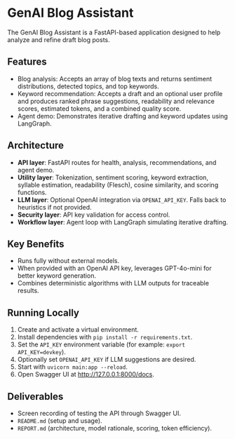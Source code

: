 # GenAI Blog Assistant

The GenAI Blog Assistant is a FastAPI-based application designed to help analyze and refine draft blog posts.  

## Features
- Blog analysis: Accepts an array of blog texts and returns sentiment distributions, detected topics, and top keywords.  
- Keyword recommendation: Accepts a draft and an optional user profile and produces ranked phrase suggestions, readability and relevance scores, estimated tokens, and a combined quality score.  
- Agent demo: Demonstrates iterative drafting and keyword updates using LangGraph.  

## Architecture
- **API layer**: FastAPI routes for health, analysis, recommendations, and agent demo.  
- **Utility layer**: Tokenization, sentiment scoring, keyword extraction, syllable estimation, readability (Flesch), cosine similarity, and scoring functions.  
- **LLM layer**: Optional OpenAI integration via `OPENAI_API_KEY`. Falls back to heuristics if not provided.  
- **Security layer**: API key validation for access control.  
- **Workflow layer**: Agent loop with LangGraph simulating iterative drafting.  

## Key Benefits
- Runs fully without external models.  
- When provided with an OpenAI API key, leverages GPT-4o-mini for better keyword generation.  
- Combines deterministic algorithms with LLM outputs for traceable results.  

## Running Locally
1. Create and activate a virtual environment.  
2. Install dependencies with `pip install -r requirements.txt`.  
3. Set the `API_KEY` environment variable (for example: `export API_KEY=devkey`).  
4. Optionally set `OPENAI_API_KEY` if LLM suggestions are desired.  
5. Start with `uvicorn main:app --reload`.  
6. Open Swagger UI at http://127.0.0.1:8000/docs.  

## Deliverables
- Screen recording of testing the API through Swagger UI.  
- `README.md` (setup and usage).  
- `REPORT.md` (architecture, model rationale, scoring, token efficiency).
